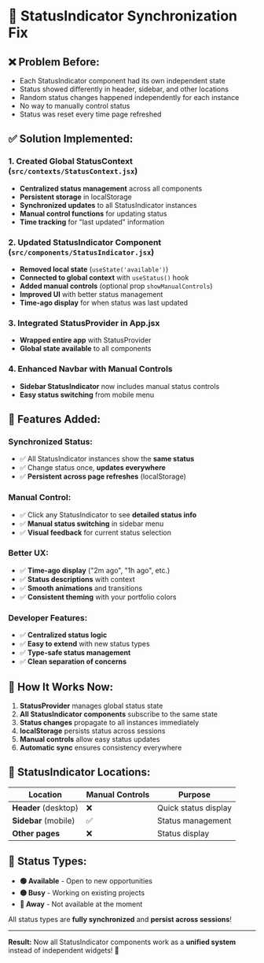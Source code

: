# 🔧 StatusIndicator Synchronization Fix

## ❌ **Problem Before:**
- Each StatusIndicator component had its own independent state
- Status showed differently in header, sidebar, and other locations
- Random status changes happened independently for each instance
- No way to manually control status
- Status was reset every time page refreshed

## ✅ **Solution Implemented:**

### 1. **Created Global StatusContext** (`src/contexts/StatusContext.jsx`)
- **Centralized status management** across all components
- **Persistent storage** in localStorage
- **Synchronized updates** to all StatusIndicator instances
- **Manual control functions** for updating status
- **Time tracking** for "last updated" information

### 2. **Updated StatusIndicator Component** (`src/components/StatusIndicator.jsx`)
- **Removed local state** (`useState('available')`)
- **Connected to global context** with `useStatus()` hook
- **Added manual controls** (optional prop `showManualControls`)
- **Improved UI** with better status management
- **Time-ago display** for when status was last updated

### 3. **Integrated StatusProvider** in App.jsx
- **Wrapped entire app** with StatusProvider
- **Global state available** to all components

### 4. **Enhanced Navbar** with Manual Controls
- **Sidebar StatusIndicator** now includes manual status controls
- **Easy status switching** from mobile menu

## 🎯 **Features Added:**

### **Synchronized Status:**
- ✅ All StatusIndicator instances show the **same status**
- ✅ Change status once, **updates everywhere**
- ✅ **Persistent across page refreshes** (localStorage)

### **Manual Control:**
- ✅ Click any StatusIndicator to see **detailed status info**
- ✅ **Manual status switching** in sidebar menu
- ✅ **Visual feedback** for current status selection

### **Better UX:**
- ✅ **Time-ago display** ("2m ago", "1h ago", etc.)
- ✅ **Status descriptions** with context
- ✅ **Smooth animations** and transitions
- ✅ **Consistent theming** with your portfolio colors

### **Developer Features:**
- ✅ **Centralized status logic**
- ✅ **Easy to extend** with new status types
- ✅ **Type-safe status management**
- ✅ **Clean separation of concerns**

## 🔄 **How It Works Now:**

1. **StatusProvider** manages global status state
2. **All StatusIndicator components** subscribe to the same state
3. **Status changes** propagate to all instances immediately
4. **localStorage** persists status across sessions
5. **Manual controls** allow easy status updates
6. **Automatic sync** ensures consistency everywhere

## 📍 **StatusIndicator Locations:**

| Location | Manual Controls | Purpose |
|----------|----------------|---------|
| **Header** (desktop) | ❌ | Quick status display |
| **Sidebar** (mobile) | ✅ | Status management |
| **Other pages** | ❌ | Status display |

## 🎨 **Status Types:**

- **🟢 Available** - Open to new opportunities
- **🟡 Busy** - Working on existing projects  
- **🔴 Away** - Not available at the moment

All status types are **fully synchronized** and **persist across sessions**!

---

**Result:** Now all StatusIndicator components work as a **unified system** instead of independent widgets! 🎉
